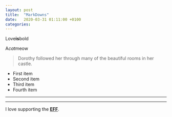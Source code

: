 ```yaml
---
layout: post
title:  "MarkDowns"
date:   2020-03-31 01:11:00 +0100
categories:
---
```


Love**is**bold

A*cat*meow

> Dorothy followed her through many of the beautiful rooms in her castle.


- First item
- Second item
- Third item
- Fourth item

***

---

I love supporting the **[EFF](https://eff.org)**.